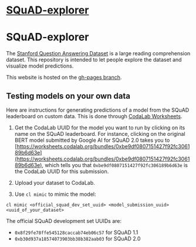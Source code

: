 # [SQuAD-explorer](https://github.com/rajpurkar/SQuAD-explorer)

# SQuAD-explorer
The [Stanford Question Answering Dataset](https://stanford-qa.com](https://rajpurkar.github.io/SQuAD-explorer/)) is a large reading comprehension dataset.
This repository is intended to let people explore the dataset and visualize model predictions.

This website is hosted on the [gh-pages branch](https://github.com/rajpurkar/SQuAD-explorer/tree/gh-pages).

## Testing models on your own data
Here are instructions for generating predictions of a model from the SQuAD leaderboard on custom data. This is done through [CodaLab Worksheets](https://worksheets.codalab.org/).

1. Get the CodaLab UUID for the model you want to run by clicking on its name on the SQuAD leaderboard. For instance, clicking on the original BERT model submitted by Google AI for SQuAD 2.0 takes you to [https://worksheets.codalab.org/bundles/0xbe9df0807151427f92fc306189b6d63e](https://worksheets.codalab.org/bundles/0xbe9df0807151427f92fc306189b6d63e), which tells you that `0xbe9df0807151427f92fc306189b6d63e` is the CodaLab UUID for this submission.

2. Upload your dataset to CodaLab.

3. Use `cl mimic` to mimic the model:

```
cl mimic <official_squad_dev_set_uuid> <model_submission_uuid> <uuid_of_your_dataset>
```

The official SQuAD development set UUIDs are:
* `0x8f29fe78ffe545128caccab74eb06c57` for SQuAD 1.1
* `0xb30d937a18574073903bb38b382aab03` for SQuAD 2.0
